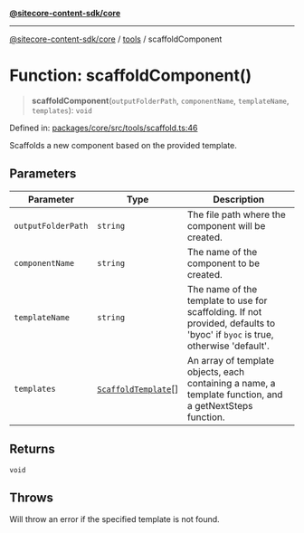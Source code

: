 [**@sitecore-content-sdk/core**](../../README.md)

***

[@sitecore-content-sdk/core](../../README.md) / [tools](../README.md) / scaffoldComponent

# Function: scaffoldComponent()

> **scaffoldComponent**(`outputFolderPath`, `componentName`, `templateName`, `templates`): `void`

Defined in: [packages/core/src/tools/scaffold.ts:46](https://github.com/Sitecore/xmc-jss-dev/blob/d118c3d87d535fa4161627b881481e84f583140c/packages/core/src/tools/scaffold.ts#L46)

Scaffolds a new component based on the provided template.

## Parameters

| Parameter | Type | Description |
| ------ | ------ | ------ |
| `outputFolderPath` | `string` | The file path where the component will be created. |
| `componentName` | `string` | The name of the component to be created. |
| `templateName` | `string` | The name of the template to use for scaffolding. If not provided, defaults to 'byoc' if `byoc` is true, otherwise 'default'. |
| `templates` | [`ScaffoldTemplate`](../../config/type-aliases/ScaffoldTemplate.md)[] | An array of template objects, each containing a name, a template function, and a getNextSteps function. |

## Returns

`void`

## Throws

Will throw an error if the specified template is not found.

